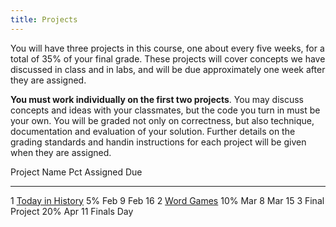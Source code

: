 ```yaml
---
title: Projects
---
```


You will have three projects in this course, one about every five weeks,
for a total of 35% of your final grade. These projects will cover
concepts we have discussed in class and in labs, and will be due
approximately one week after they are assigned.

**You must work individually on the first two projects**. You may
discuss concepts and ideas with your classmates, but the code you turn
in must be your own. You will be graded not only on correctness, but
also technique, documentation and evaluation of your solution. Further
details on the grading standards and handin instructions for each
project will be given when they are assigned.

  Project   Name                                                                                  Pct Assigned   Due
  --------- ---------------------------------------------------                                   --- ---------- --------------------
  1         [Today in History](http://mgoadric.github.io/csci150/projects/project1.html)          5%  Feb 9      Feb 16
  2         [Word Games](projects/project2.html)                                                  10% Mar 8      Mar 15
  3         Final Project                                                                         20% Apr 11     Finals Day
